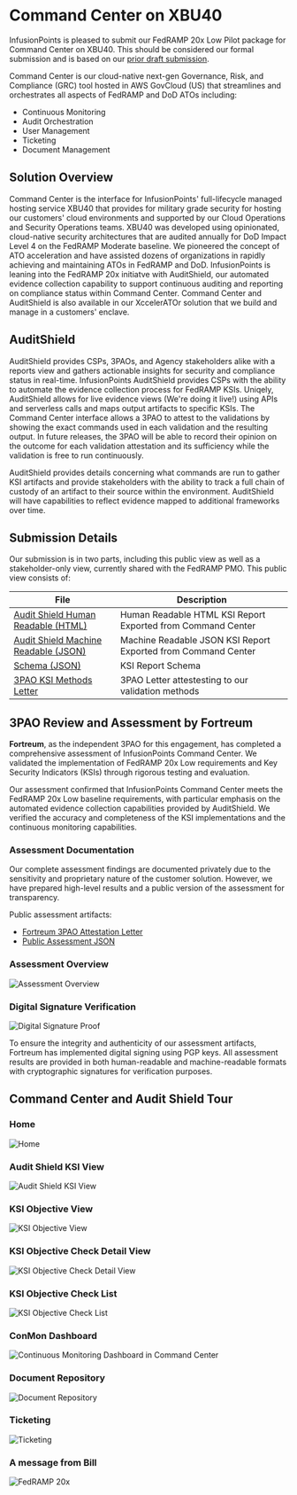 # Command Center on XBU40
InfusionPoints is pleased to submit our FedRAMP 20x Low Pilot package for Command Center on XBU40. This should be considered our formal submission and is based on our [prior draft submission](https://github.com/InfusionPoints/infpts_fedramp20x_draft).

Command Center is our cloud-native next-gen Governance, Risk, and Compliance (GRC) tool hosted in AWS GovCloud (US) that streamlines and orchestrates all aspects of FedRAMP and DoD ATOs including:

- Continuous Monitoring
- Audit Orchestration
- User Management
- Ticketing
- Document Management

## Solution Overview
Command Center is the interface for InfusionPoints' full-lifecycle managed hosting service XBU40 that provides for military grade security for hosting our customers' cloud environments and supported by our Cloud Operations and Security Operations teams. XBU40 was developed using opinionated, cloud-native security architectures that are audited annually for DoD Impact Level 4 on the FedRAMP Moderate baseline. We pioneered the concept of ATO acceleration and have assisted dozens of organizations in rapidly achieving and maintaining ATOs in FedRAMP and DoD. InfusionPoints is leaning into the FedRAMP 20x initiatve with AuditShield, our automated evidence collection capability to support continuous auditing and reporting on compliance status within Command Center. Command Center and AuditShield is also available in our XccelerATOr solution that we build and manage in a customers' enclave.

## AuditShield
AuditShield provides CSPs, 3PAOs, and Agency stakeholders alike with a reports view and gathers actionable insights for security and compliance status in real-time. InfusionPoints AuditShield provides CSPs with the ability to automate the evidence collection process for FedRAMP KSIs. Uniqely, AuditShield allows for live evidence views (We're doing it live!) using APIs and serverless calls and maps output artifacts to specific KSIs. The Command Center interface allows a 3PAO to attest to the validations by showing the exact commands used in each validation and the resulting output. In future releases, the 3PAO will be able to record their opinion on the outcome for each validation attestation and its sufficiency while the validation is free to run continuously. 

AuditShield provides details concerning what commands are run to gather KSI artifacts and provide stakeholders with the ability to track a full chain of custody of an artifact to their source within the environment. AuditShield will have capabilities to reflect evidence mapped to additional frameworks over time. 

## Submission Details
Our submission is in two parts, including this public view as well as a stakeholder-only view, currently shared with the FedRAMP PMO. This public view consists of:

| File | Description |
|----------|----------|
| [Audit Shield Human Readable (HTML)](https://html-preview.github.io/?url=https://github.com/InfusionPoints/fedramp20x-low-pilot-final/blob/master/auditshield/AuditShield_Dashboard.html)    |  Human Readable HTML KSI Report Exported from Command Center  |
| [Audit Shield Machine Readable (JSON)](ksi_report_redacted.json)    |  Machine Readable JSON KSI Report Exported from Command Center  |
| [Schema (JSON)](schema.json)    |  KSI Report Schema  |
| [3PAO KSI Methods Letter](InfusionPoints-FedRAMP_20x_KSIs-Methods-Letter-05232025.pdf)  | 3PAO Letter attestesting to our validation methods |

## 3PAO Review and Assessment by Fortreum

**Fortreum**, as the independent 3PAO for this engagement, has completed a comprehensive assessment of InfusionPoints Command Center. We validated the implementation of FedRAMP 20x Low requirements and Key Security Indicators (KSIs) through rigorous testing and evaluation.

Our assessment confirmed that InfusionPoints Command Center meets the FedRAMP 20x Low baseline requirements, with particular emphasis on the automated evidence collection capabilities provided by AuditShield. We verified the accuracy and completeness of the KSI implementations and the continuous monitoring capabilities.

### Assessment Documentation

Our complete assessment findings are documented privately due to the sensitivity and proprietary nature of the customer solution. However, we have prepared high-level results and a public version of the assessment for transparency.

Public assessment artifacts:
- [Fortreum 3PAO Attestation Letter](3pao-fortreum/InfusionPoints-FedRAMP_20x_KSIs-FINAL-Leter-06092025.pdf)
- [Public Assessment JSON](3pao-fortreum/infpts_command_center_assessment_public.json)

### Assessment Overview
![Assessment Overview](3pao-fortreum/infpt-assessment-overview.png)

### Digital Signature Verification
![Digital Signature Proof](3pao-fortreum/signed-json-proof.png)

To ensure the integrity and authenticity of our assessment artifacts, Fortreum has implemented digital signing using PGP keys. All assessment results are provided in both human-readable and machine-readable formats with cryptographic signatures for verification purposes.

## Command Center and Audit Shield Tour
### Home
![Home](img/home.png)

### Audit Shield KSI View
![Audit Shield KSI View](img/as-1.png)

### KSI Objective View
![KSI Objective View](img/as-2.png)

### KSI Objective Check Detail View
![KSI Objective Check Detail View](img/as-4.png)

### KSI Objective Check List
![KSI Objective Check List](img/as-5.png)

### ConMon Dashboard
![Continuous Monitoring Dashboard in Command Center](img/conmon.png)

### Document Repository
![Document Repository](img/document_repository.png)

### Ticketing
![Ticketing](img/ticketing.png)

### A message from Bill
![FedRAMP 20x](img/do-it-live.png)